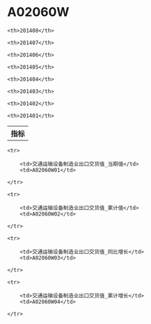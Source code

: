 A02060W
======


<table>

<tr>
    <th>指标</th>
    
    <th>201408</th>
    
    <th>201407</th>
    
    <th>201406</th>
    
    <th>201405</th>
    
    <th>201404</th>
    
    <th>201403</th>
    
    <th>201402</th>
    
    <th>201401</th>
    
</tr>



</table>

<table>
    
    <tr>

        <td>交通运输设备制造业出口交货值_当期值</td>
        <td>A02060W01</td>

    </tr>
    
    <tr>

        <td>交通运输设备制造业出口交货值_累计值</td>
        <td>A02060W02</td>

    </tr>
    
    <tr>

        <td>交通运输设备制造业出口交货值_同比增长</td>
        <td>A02060W03</td>

    </tr>
    
    <tr>

        <td>交通运输设备制造业出口交货值_累计增长</td>
        <td>A02060W04</td>

    </tr>
    
</table>
